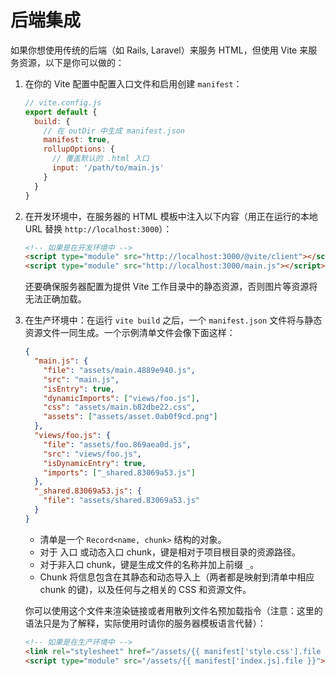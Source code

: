 # 后端集成

如果你想使用传统的后端（如 Rails, Laravel）来服务 HTML，但使用 Vite 来服务资源，以下是你可以做的：

1. 在你的 Vite 配置中配置入口文件和启用创建 `manifest`：

   ```js
   // vite.config.js
   export default {
     build: {
       // 在 outDir 中生成 manifest.json
       manifest: true,
       rollupOptions: {
         // 覆盖默认的 .html 入口
         input: '/path/to/main.js'
       }
     }
   }
   ```

2. 在开发环境中，在服务器的 HTML 模板中注入以下内容（用正在运行的本地 URL 替换 `http://localhost:3000`）：

   ```html
   <!-- 如果是在开发环境中 -->
   <script type="module" src="http://localhost:3000/@vite/client"></script>
   <script type="module" src="http://localhost:3000/main.js"></script>
   ```

   还要确保服务器配置为提供 Vite 工作目录中的静态资源，否则图片等资源将无法正确加载。

3. 在生产环境中：在运行 `vite build` 之后，一个 `manifest.json` 文件将与静态资源文件一同生成。一个示例清单文件会像下面这样：

   ```json
   {
     "main.js": {
       "file": "assets/main.4889e940.js",
       "src": "main.js",
       "isEntry": true,
       "dynamicImports": ["views/foo.js"],
       "css": "assets/main.b82dbe22.css",
       "assets": ["assets/asset.0ab0f9cd.png"]
     },
     "views/foo.js": {
       "file": "assets/foo.869aea0d.js",
       "src": "views/foo.js",
       "isDynamicEntry": true,
       "imports": ["_shared.83069a53.js"]
     },
     "_shared.83069a53.js": {
       "file": "assets/shared.83069a53.js"
     }
   }
   ```

   - 清单是一个 `Record<name, chunk>` 结构的对象。
   - 对于 入口 或动态入口 chunk，键是相对于项目根目录的资源路径。
   - 对于非入口 chunk，键是生成文件的名称并加上前缀 `_`。
   - Chunk 将信息包含在其静态和动态导入上（两者都是映射到清单中相应 chunk 的键)，以及任何与之相关的 CSS 和资源文件。

   你可以使用这个文件来渲染链接或者用散列文件名预加载指令（注意：这里的语法只是为了解释，实际使用时请你的服务器模板语言代替）：

   ```html
   <!-- 如果是在生产环境中 -->
   <link rel="stylesheet" href="/assets/{{ manifest['style.css'].file }}" />
   <script type="module" src="/assets/{{ manifest['index.js].file }}"></script>
   ```
